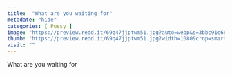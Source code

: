 ```yaml
---
title:  "What are you waiting for"
metadate: "hide"
categories: [ Pussy ]
image: "https://preview.redd.it/69q47jjptwm51.jpg?auto=webp&s=3bbc91c6888e25b3c89062f5de16f6383db6e359"
thumb: "https://preview.redd.it/69q47jjptwm51.jpg?width=1080&crop=smart&auto=webp&s=1b3a59743951876955cdb0b3005044de857d0787"
visit: ""
---
```

What are you waiting for

